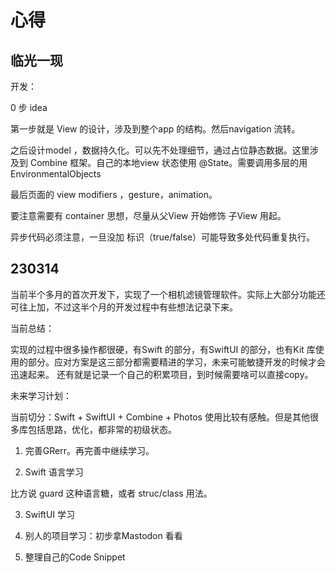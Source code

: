 # 心得

## 临光一现

开发：

0 步 idea

第一步就是 View 的设计，涉及到整个app 的结构。然后navigation 流转。

之后设计model ，数据持久化。可以先不处理细节，通过占位静态数据。这里涉及到 Combine 框架。自己的本地view 状态使用 @State。需要调用多层的用EnvironmentalObjects

最后页面的 view modifiers ，gesture，animation。

要注意需要有 container 思想，尽量从父View 开始修饰 子View 用起。

异步代码必须注意，一旦没加 标识（true/false）可能导致多处代码重复执行。



## 230314

当前半个多月的首次开发下，实现了一个相机滤镜管理软件。实际上大部分功能还可往上加，不过这半个月的开发过程中有些想法记录下来。

当前总结：

实现的过程中很多操作都很硬，有Swift 的部分，有SwiftUI 的部分，也有Kit 库使用的部分。应对方案是这三部分都需要精进的学习，未来可能敏捷开发的时候才会迅速起来。
还有就是记录一个自己的积累项目，到时候需要啥可以直接copy。

未来学习计划：

当前切分：Swift + SwiftUI + Combine + Photos 使用比较有感触。但是其他很多库包括思路，优化，都非常的初级状态。

1. 完善GRerr。再完善中继续学习。

2. Swift 语言学习

比方说 guard 这种语言糖，或者 struc/class 用法。

3. SwiftUI 学习

4. 别人的项目学习：初步拿Mastodon 看看 

5. 整理自己的Code Snippet 

